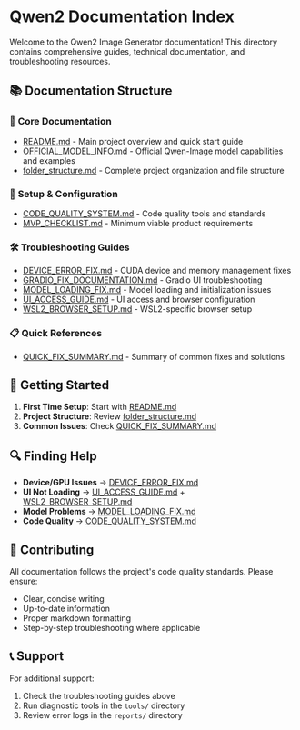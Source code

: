 # Qwen2 Documentation Index

Welcome to the Qwen2 Image Generator documentation! This directory contains comprehensive guides, technical documentation, and troubleshooting resources.

## 📚 Documentation Structure

### 📖 **Core Documentation**
- [README.md](../README.md) - Main project overview and quick start guide
- [OFFICIAL_MODEL_INFO.md](OFFICIAL_MODEL_INFO.md) - Official Qwen-Image model capabilities and examples
- [folder_structure.md](folder_structure.md) - Complete project organization and file structure

### 🔧 **Setup & Configuration**
- [CODE_QUALITY_SYSTEM.md](CODE_QUALITY_SYSTEM.md) - Code quality tools and standards
- [MVP_CHECKLIST.md](MVP_CHECKLIST.md) - Minimum viable product requirements

### 🛠️ **Troubleshooting Guides**
- [DEVICE_ERROR_FIX.md](DEVICE_ERROR_FIX.md) - CUDA device and memory management fixes
- [GRADIO_FIX_DOCUMENTATION.md](GRADIO_FIX_DOCUMENTATION.md) - Gradio UI troubleshooting
- [MODEL_LOADING_FIX.md](MODEL_LOADING_FIX.md) - Model loading and initialization issues
- [UI_ACCESS_GUIDE.md](UI_ACCESS_GUIDE.md) - UI access and browser configuration
- [WSL2_BROWSER_SETUP.md](WSL2_BROWSER_SETUP.md) - WSL2-specific browser setup

### 📋 **Quick References**
- [QUICK_FIX_SUMMARY.md](QUICK_FIX_SUMMARY.md) - Summary of common fixes and solutions

## 🚀 **Getting Started**

1. **First Time Setup**: Start with [README.md](../README.md)
2. **Project Structure**: Review [folder_structure.md](folder_structure.md)
3. **Common Issues**: Check [QUICK_FIX_SUMMARY.md](QUICK_FIX_SUMMARY.md)

## 🔍 **Finding Help**

- **Device/GPU Issues** → [DEVICE_ERROR_FIX.md](DEVICE_ERROR_FIX.md)
- **UI Not Loading** → [UI_ACCESS_GUIDE.md](UI_ACCESS_GUIDE.md) + [WSL2_BROWSER_SETUP.md](WSL2_BROWSER_SETUP.md)
- **Model Problems** → [MODEL_LOADING_FIX.md](MODEL_LOADING_FIX.md)
- **Code Quality** → [CODE_QUALITY_SYSTEM.md](CODE_QUALITY_SYSTEM.md)

## 📝 **Contributing**

All documentation follows the project's code quality standards. Please ensure:
- Clear, concise writing
- Up-to-date information
- Proper markdown formatting
- Step-by-step troubleshooting where applicable

## 📞 **Support**

For additional support:
1. Check the troubleshooting guides above
2. Run diagnostic tools in the `tools/` directory
3. Review error logs in the `reports/` directory